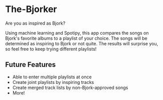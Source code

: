 # The-Bjorker
Are you as inspired as Bjork?

Using machine learning and Spotipy, this app compares the songs on Bjork's favorite albums to a playlist of your 
choice. The songs will be determined as inspiring to Bjork or not quite. The results will surprise you, so feel 
free to keep trying different playlists!

## Future Features
- Able to enter multiple playlists at once
- Create joint playlists by inspiring tracks
- Create merged track lists by non-Bjork-approved songs
- More!
